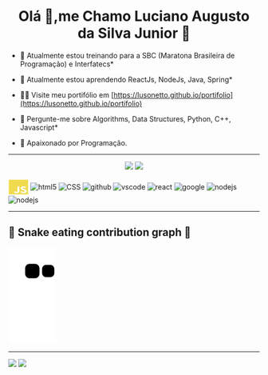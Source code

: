 <h1 align="center">Olá 👋,me Chamo Luciano Augusto da Silva Junior 🚀</h1>

- 🔭 Atualmente estou treinando para a SBC (Maratona Brasileira de Programação) e Interfatecs*

- 🌱 Atualmente estou aprendendo ReactJs, NodeJs, Java, Spring*

- 👨‍💻 Visite meu portifólio em [https://lusonetto.github.io/portifolio](https://lusonetto.github.io/portifolio)

 - 💬 Pergunte-me sobre Algorithms, Data Structures, Python, C++, Javascript*

 - 💖 Apaixonado por Programação.
 
<hr>
<div align="center">
<img height="160em" src="https://github-readme-stats.vercel.app/api?username=LusoNetto&theme=dracula&show_icons=true&include_all_commits=true&count_private=true"/>
<img height="160em" src="https://github-readme-stats.vercel.app/api/top-langs/?username=LusoNetto&layout=compact&langs_count=7&theme=dracula"/>
</div>
  <div style="display: inline_block"><br>
  <img align="center" alt="javascript" height="30" width="40" src="https://raw.githubusercontent.com/devicons/devicon/master/icons/javascript/javascript-plain.svg">
  <img align="center" alt="html5" height="30" width="40" src="https://cdn.jsdelivr.net/gh/devicons/devicon/icons/html5/html5-original-wordmark.svg" />
  <img align="center" alt="CSS" height="30" width="40" src="https://cdn.jsdelivr.net/gh/devicons/devicon/icons/css3/css3-original.svg" />
  <img align="center" alt="github" height="30" width="40" src="https://cdn.jsdelivr.net/gh/devicons/devicon/icons/github/github-original-wordmark.svg" />
  <img align="center" alt="vscode" height="30" width="40" src="https://cdn.jsdelivr.net/gh/devicons/devicon/icons/vscode/vscode-original.svg" />
  <img align="center" alt="react" height="30" width="40" src="https://cdn.jsdelivr.net/gh/devicons/devicon/icons/react/react-original.svg" />
  <img align="center" alt="google" height="30" width="40" src="https://cdn.jsdelivr.net/gh/devicons/devicon/icons/google/google-original.svg" />
  <img align="center" alt="nodejs" height="30" width="40" src="https://cdn.jsdelivr.net/gh/devicons/devicon/icons/nodejs/nodejs-original.svg" />
  <img align="center" alt="nodejs" height="30" width="40" src="https://cdn.jsdelivr.net/gh/devicons/devicon/icons/vuejs/vuejs-original-wordmark.svg" />
 </div> 
 <hr>
 
 <div>  
 
 ## 🐍 Snake eating contribution graph 🐍
 
 <div>  
 
  ![Snake animation](https://github.com/LusoNetto/LusoNetto/blob/output/github-contribution-grid-snake.svg) 
 
 </div>
<hr>
 <div> 
   
<a href="https://api.whatsapp.com/send?phone=5511997398130" target="_blank"><img src="https://img.shields.io/badge/WhatsApp-25D366?style=for-the-badge&logo=whatsapp&logoColor=white" target="_blank"></a> 
<a href="https://www.linkedin.com/in/luciano-augusto-9675751b5/" target="_blank"><img src="https://img.shields.io/badge/LinkedIn-0077B5?style=for-the-badge&logo=linkedin&logoColor=white" target="_blank"></a>  
  
 </div>
